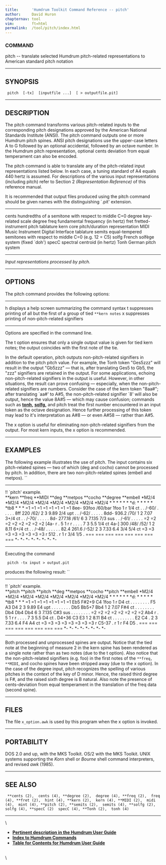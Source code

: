 ```yaml
---
title:		'Humdrum Toolkit Command Reference -- pitch'
author:		David Huron
chapternav:	tool
vim:		ft=html
permalink:	/tool/pitch/index.html
---
```


### COMMAND

<span class="tool">pitch</span> -- translate selected Humdrum pitch-related representations
to American standard pitch notation

------------------------------------------------------------------------

## SYNOPSIS ##

` pitch  [-tx]  [inputfile ...]  [ > outputfile.pit]`

------------------------------------------------------------------------

## DESCRIPTION ##

The <span class="tool">pitch</span> command transforms various pitch-related inputs to the
corresponding pitch designations approved by the American National
Standards Institute (ANSI). The <span class="tool">pitch</span> command outputs one or more
Humdrum <span class="rep">pitch</span> spines. ANSI pitch designations use the upper-case
letters A to G followed by an optional accidental, followed by an octave
number. In the Humdrum <span class="rep">pitch</span> representation, optional cents
deviation from equal temperament can also be encoded.

The <span class="tool">pitch</span> command is able to translate any of the pitch-related
input representations listed below. In each case, a tuning standard of
A4 equals 440 hertz is assumed. For descriptions of the various input
representations (including <span class="rep">pitch</span>) refer to Section 2
*(Representation Reference)* of this reference manual.

It is recommended that output files produced using the <span class="tool">pitch</span> command
should be given names with the distinguishing \`.pit\' extension.

------------ --------------------------------------------------------------------
<span class="rep">cents</span>    hundredths of a semitone with respect to middle C=0
<span class="rep">degree</span>   key-related scale degree
<span class="rep">freq</span>     fundamental frequency (in hertz)
<span class="rep">fret</span>     fretted-instrument pitch tablature
<span class="rep">kern</span>     core pitch/duration representation
<span class="rep">MIDI</span>     Music Instrument Digital Interface tablature
<span class="rep">semits</span>   equal-tempered semitones with respect to middle C=0 (e.g. 12 = C5)
<span class="rep">solfg</span>    French solfège system (fixed \`doh\')
<span class="rep">specC</span>    spectral centroid (in hertz)
<span class="rep">Tonh</span>     German pitch system
------------ --------------------------------------------------------------------

*Input representations processed by <span class="tool">pitch</span>.*

------------------------------------------------------------------------

## OPTIONS ##

The <span class="tool">pitch</span> command provides the following options:

-------- ----------------------------------------------------------------------------
<span class="option">h</span>   displays a help screen summarizing the command syntax
<span class="option">t</span>   suppresses printing of all but the first of a group of tied `**kern notes`
<span class="option">x</span>   suppresses printing of non-pitch-related signifiers
-------- ----------------------------------------------------------------------------

Options are specified in the command line.

The <span class="option">t</span> option ensures that only a single output value is given for
tied <span class="rep">kern</span> notes; the output coincides with the first note of the
tie.

In the default operation, <span class="tool">pitch</span> outputs non-pitch-related signifiers
in addition to the <span class="rep">pitch</span> pitch value. For example, the <span class="rep">Tonh</span>
token \"Ges5zzz\" will result in the output \"Gb5zzz\" &mdash; that is,
after translating Ges5 to Gb5, the \"zzz\" signifiers are retained in
the output. For some applications, echoing non-pitch-related signifiers
in the output is useful. However, in other situations, the result can
prove confusing &mdash; especially, when the non-pitch-related signifiers
are numbers. Consider the case of the <span class="rep">kern</span> token \"8aa\#\"; after
translating \`aa\#\' to A\#5, the non-pitch-related signifier \`8\' will
also be output, hence the value 8A\#5 &mdash; which may cause confusion;
commands such as [**tonh,**](tonh.html) [**solfg,**](solfg.html) and
<span class="tool">pitch</span> treat the first number encountered in an input
token as the octave designation. Hence further processing of this token
may lead to it's interpretation as A\#8 &mdash; or even A\#58 &mdash; rather
than A\#5.

The <span class="option">x</span> option is useful for eliminating non-pitch-related signifiers
from the output. For most <span class="rep">kern</span> inputs, the <span class="option">x</span> option is
recommended.

------------------------------------------------------------------------

## EXAMPLES ##

The following example illustrates the use of <span class="tool">pitch</span>. The input
contains six pitch-related spines &mdash; two of which (<span class="rep">deg</span> and
<span class="rep">cocho</span>) cannot be processed by <span class="tool">pitch</span>. In addition, there are two
non-pitch-related spines (<span class="rep">embell</span> and <span class="rep">metpos</span>). ``

----------------------- ------------ ----------- --------- ------------ ----------- ------------ ------------
!! \`pitch\' example.                                                                            
\*\*kern                \*\*freq     \*\*MIDI    \*\*deg   \*\*metpos   \*\*cocho   \*\*degree   \*\*embell
\*M2/4                  \*M2/4       \*M2/4      \*M2/4    \*M2/4       \*M2/4      \*M2/4       \*M2/4
\*                      \*           \*          \*        \*           \*          \*d:         \*
\*                      \*           \*          \*        \*tb8        \*          \*           \*
=1                      =1           =1          =1        =1           =1          =1           =1
8ee-                    93foo        /60/bar     1foo      1            r           1/4          ct
.                       .            /-60/       .         .            .           .            .
8ff                     220          /62/        2         3            9.89        2/4          upt
.                       .            /-62/       .         .            .           .            .
8dd-                    936.2        /70/        1         2            7.07        3+/4         ct
.                       .            /-70/       .         .            .           .            .
8d-                     277.18       /61/        6         3            7.135       7/3          sus
.                       .            /-61/       .         .            .           .            .
=2                      =2           =2          =2        =2           =2          =2           =2
\[4a-                   r            .           5         1            r           r            .
.                       .            .           7         3            5.5         1/4          ct
4a-\]                   300          /48/ /52/   1         2            8.11        6+/4         ct
.                       .            /-48/       .         .            .           .            .
.                       82.4 261.6   /-52/       2         3            7.33 6.4    3/4 5/4      ct
=3                      =3           =3          =3        =3           =3          =3           =3
r                       512          .           r         1            r           3/4 1/5      .
===                     ===          ===         ===       ===          ===         ===          ===
\*-                     \*-          \*-         \*-       \*-          \*-         \*-          \*-
----------------------- ------------ ----------- --------- ------------ ----------- ------------ ------------

Executing the command

` pitch -tx input > output.pit`

produces the following result: ``

----------------------- ----------- ----------- --------- ------------ ----------- ----------- ------------
!! \`pitch\' example.                                                                          
\*\*pitch               \*\*pitch   \*\*pitch   \*\*deg   \*\*metpos   \*\*cocho   \*\*pitch   \*\*embell
\*M2/4                  \*M2/4      \*M2/4      \*M2/4    \*M2/4       \*M2/4      \*M2/4      \*M2/4
\*                      \*          \*          \*        \*           \*          \*d:        \*
\*                      \*          \*          \*        \*tb8        \*          \*          \*
=1                      =1          =1          =1        =1           =1          =1          =1
Eb5                     F\#2+9      C4          1foo      1            r           D4          ct
.                       .           .           .         .            .           .           .
F5                      A3          D4          2         3            9.89        E4          upt
.                       .           .           .         .            .           .           .
Db5                     Bb5+7       Bb4         1         2            7.07        F\#4        ct
.                       .           .           .         .            .           .           .
Db4                     Db4         Db4         6         3            7.135       C\#3        sus
.                       .           .           .         .            .           .           .
=2                      =2          =2          =2        =2           =2          =2          =2
Ab4                     r           .           5         1            r           r           .
.                       .           .           7         3            5.5         D4          ct
.                       D4+36       C3 E3       1         2            8.11        B4          ct
.                       .           .           .         .            .           .           .
.                       E2 C4       .           2         3            7.33 6.4    F4 A4       ct
=3                      =3          =3          =3        =3           =3          =3          =3
r                       C5-37       .           r         1            r           F4 D5       .
===                     ===         ===         ===       ===          ===         ===         ===
\*-                     \*-         \*-         \*-       \*-          \*-         \*-         \*-
----------------------- ----------- ----------- --------- ------------ ----------- ----------- ------------

Both processed and unprocessed spines are output. Notice that the tied
note at the beginning of measure 2 in the <span class="rep">kern</span> spine has been
rendered as a single note rather than as two notes (due to the <span class="option">t</span>
option). Also notice that the non-pitch-related signifiers (e.g. foo) in
the first notes of the `**freq, **MIDI`, and <span class="rep">cocho</span> spines have been
stripped away (due to the <span class="option">x</span> option). In the case of the <span class="rep">degree</span>
input, <span class="tool">pitch</span> recognizes the spelling of various pitches in the
context of the key of D minor. Hence, the raised third degree is F\#,
and the raised sixth degree is B natural. Also note the presence of
cents-deviation from equal temperament in the translation of the
<span class="rep">freq</span> data (second spine).

------------------------------------------------------------------------

## FILES ##

The file `x_option.awk` is used by this program when the <span class="option">x</span> option
is invoked.

------------------------------------------------------------------------

## PORTABILITY ##

DOS 2.0 and up, with the MKS Toolkit. OS/2 with the MKS Toolkit. UNIX
systems supporting the *Korn* shell or *Bourne* shell command
interpreters, and revised *awk* (1985).

------------------------------------------------------------------------

## SEE ALSO ##

` **cents (2),  cents (4), **degree (2),  degree (4), **freq (2),  freq (4), **fret (2),  hint (4), **kern (2),  kern (4), **MIDI (2),  midi (4),  mint (4), **pitch (2), **semits (2),  semits (4), **solfg (2),  solfg (4), **specC (2)  specC (4), **Tonh (2),  tonh (4)`

------------------------------------------------------------------------

\

-   [**Pertinent description in the Humdrum User
    Guide**](../guide04.html#Pitch_Representation)
-   [**Index to Humdrum Commands**](../commands.toc.html)
-   [**Table for Contents for Humdrum User Guide**](../guide.toc.html)

\
\
